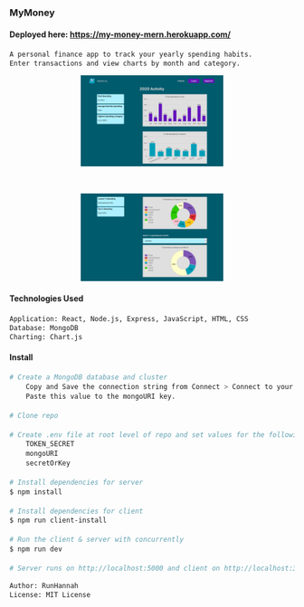 ### MyMoney

#### Deployed here: https://my-money-mern.herokuapp.com/

```
A personal finance app to track your yearly spending habits.
Enter transactions and view charts by month and category.
```

<p align="center">
    <img src="readMeImages/barCharts.png" width="50%"/>
</p>
<br>
<p align="center">
    <img src="readMeImages/pieCharts.png" width="50%"/>
</p>

#### Technologies Used

```
Application: React, Node.js, Express, JavaScript, HTML, CSS
Database: MongoDB
Charting: Chart.js
```

#### Install

```bash
# Create a MongoDB database and cluster
    Copy and Save the connection string from Connect > Connect to your application.
    Paste this value to the mongoURI key.

# Clone repo

# Create .env file at root level of repo and set values for the following keys
    TOKEN_SECRET
    mongoURI
    secretOrKey

# Install dependencies for server
$ npm install

# Install dependencies for client
$ npm run client-install

# Run the client & server with concurrently
$ npm run dev

# Server runs on http://localhost:5000 and client on http://localhost:3000
```

```
Author: RunHannah
License: MIT License
```
